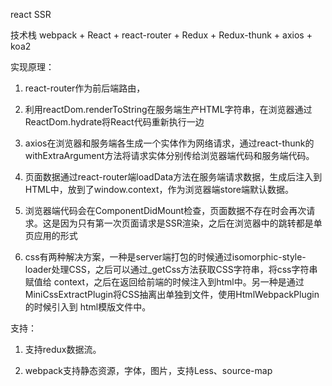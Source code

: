 
react SSR

技术栈 webpack + React + react-router + Redux + Redux-thunk + axios + koa2

实现原理：
1. react-router作为前后端路由，
    
2. 利用reactDom.renderToString在服务端生产HTML字符串，在浏览器通过ReactDom.hydrate将React代码重新执行一边
    
3. axios在浏览器和服务端各生成一个实体作为网络请求，通过react-thunk的withExtraArgument方法将请求实体分别传给浏览器端代码和服务端代码。
    
4. 页面数据通过react-router端loadData方法在服务端请求数据，生成后注入到HTML中，放到了window.context，作为浏览器端store端默认数据。

5. 浏览器端代码会在ComponentDidMount检查，页面数据不存在时会再次请求。这是因为只有第一次页面请求是SSR渲染，之后在浏览器中的跳转都是单页应用的形式

6. css有两种解决方案，一种是server端打包的时候通过isomorphic-style-loader处理CSS，之后可以通过_getCss方法获取CSS字符串，将css字符串赋值给
   context，之后在返回给前端的时候注入到html中。另一种是通过MiniCssExtractPlugin将CSS抽离出单独到文件，使用HtmlWebpackPlugin的时候引入到
   html模版文件中。
    

支持：
1. 支持redux数据流。

2. webpack支持静态资源，字体，图片，支持Less、source-map
  

